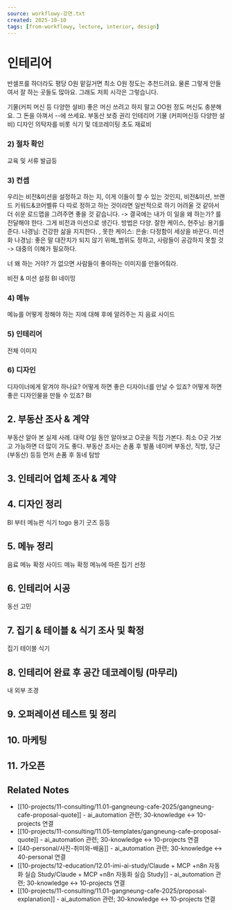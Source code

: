 ```yaml
---
source: workflowy-강연.txt
created: 2025-10-10
tags: [from-workflowy, lecture, interior, design]
---
```


# 인테리어

반셀프를 하더라도 평당 O원
맡길거면 최소 O원 정도는 추천드려요.
물론 그렇게 안들여서 잘 하는 곳들도 많아요.
그래도 저희 시각은 그렇습니다.


기물(커피 머신 등 다양한 설비)
좋은 머신 쓰려고 하지 말고
OO원 정도 머신도 충분해요.
그 돈을 아껴서 --에 쓰세요.
부동산
보증
권리
인테리어
기물 (커피머신등 다양한 설비)
디자인
의탁자를 비롯 식기 및 데코레이팅
초도 재료비


### 2) 절차 확인

교육 및 서류 발급등

### 3) 컨셉

우리는 비전&미션을 설정하고 하는 지, 이게 이들이 할 수 있는 것인지, 비전&미션, 브랜드 키워드&코어벨류 다 따로 정하고 하는 것이라면 일반적으로 하기 어려울 것 같아서 더 쉬운 로드맵을 그려주면 좋을 것 같습니다. -> 결국에는 내가 이 일을 왜 하는가? 를 전달해야 한다. 그게 비전과 미션으로 생긴다. 방법은 다양. 잘한 케이스, 현주님: 용기를 준다. 나경님: 건강한 삶을 지지한다. , 못한 케이스: 은솔: 다정함이 세상을 바꾼다.
미션화 나경님: 좋은 말 대잔치가 되지 않기 위해_범위도 정하고, 사람들이 공감하지 못할 것 -> 대중의 이해가 필요하다.

너 왜 하는 거야? 가 없으면
사람들이 좋아하는 이미지를 만들어줘라.

비전 & 미션 설정
BI
네이밍

### 4) 메뉴

메뉴를 어떻게 정해야 하는 지에 대해 후에 알려주는 지
음료
사이드

### 5) 인테리어

전체 이미지

### 6) 디자인

디자이너에게 맡겨야 하나요? 어떻게 하면 좋은 디자이너를 만날 수 있죠? 어떻게 하면 좋은 디자인물을 만들 수 있죠?
BI

## 2. 부동산 조사 & 계약

부동산 알아 본 실제 사례. 대략 O일 동안 알아보고 O곳을 직접 가본다. 최소 O곳 가보고 가능하면 더 많이 가도 좋다.
부동산 조사는 손품 후 발품
네이버 부동산, 직방, 당근(부동산) 등등 먼저 손품
후 동네 탐방

## 3. 인테리어 업체 조사 & 계약


## 4. 디자인 정리

BI 부터
메뉴판
식기
togo 용기
굿즈 등등

## 5. 메뉴 정리

음료 메뉴 확정
사이드 메뉴 확정
메뉴에 따른 집기 선정

## 6. 인테리어 시공

동선 고민

## 7. 집기 & 테이블 & 식기 조사 및 확정

집기
테이블
식기

## 8. 인테리어 완료 후 공간 데코레이팅 (마무리)

내 외부 조경

## 9. 오퍼레이션 테스트 및 정리


## 10. 마케팅


## 11. 가오픈

## Related Notes

- [[10-projects/11-consulting/11.01-gangneung-cafe-2025/gangneung-cafe-proposal-quote]] - ai_automation 관련; 30-knowledge ↔ 10-projects 연결
- [[10-projects/11-consulting/11.05-templates/gangneung-cafe-proposal-quote]] - ai_automation 관련; 30-knowledge ↔ 10-projects 연결
- [[40-personal/사진-취미와-배움]] - ai_automation 관련; 30-knowledge ↔ 40-personal 연결
- [[10-projects/12-education/12.01-imi-ai-study/Claude + MCP +n8n 자동화 실습 Study/Claude + MCP +n8n 자동화 실습 Study]] - ai_automation 관련; 30-knowledge ↔ 10-projects 연결
- [[10-projects/11-consulting/11.01-gangneung-cafe-2025/proposal-explanation]] - ai_automation 관련; 30-knowledge ↔ 10-projects 연결
